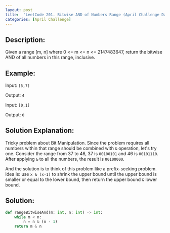```yaml
---
layout: post
title:  "LeetCode 201. Bitwise AND of Numbers Range (April Challenge Day #23)" 
categories: [April Challenge]
---
```

## Description:
Given a range [m, n] where 0 <= m <= n <= 2147483647, return the bitwise AND of all numbers in this range, inclusive.

## Example:
Input: `[5,7]`

Output: `4`

Input: `[0,1]`

Output: `0`

## Solution Explanation:
Tricky problem about Bit Manipulation. Since the problem requires all numbers within that range should be combined with `&` operation, let's try one. Consider the range from 37 to 46, 37 is `00100101` and 46 is `00101110`. After applying `&` to all the numbers, the result is `00100000`.

And the solution is to think of this problem like a prefix-seeking problem. Idea is: use `x & (x-1)` to shrink the upper bound until the upper bound is smaller or equal to the lower bound, then return the upper bound `&` lower bound. 

## Solution:

```python
def rangeBitwiseAnd(m: int, n: int) -> int:
    while m < n:
        n = n & (n - 1)
    return m & n
```
